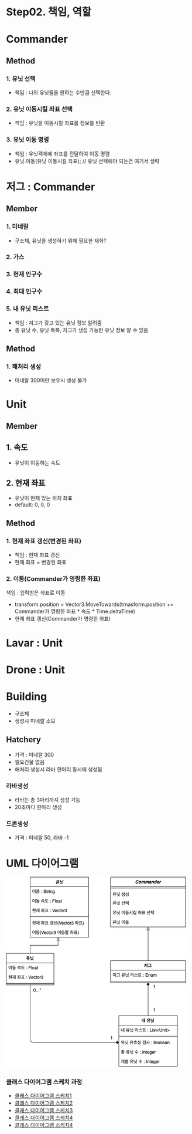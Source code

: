 # Step02. 책임, 역할
# Commander
## Method
### 1. 유닛 선택
- 책임 : 나의 유닛들을 원하는 수만큼 선택한다.
### 2. 유닛 이동시킬 좌표 선택
- 책임 : 유닛을 이동시킬 좌표를 정보를 반환
### 3. 유닛 이동 명령
- 책임 : 유닛객체에 좌표를 전달하여 이동 명령
- 유닛.이동(유닛 이동시킬 좌표); // 유닛 선택해야 되는건 여기서 생략

# 저그 : Commander
## Member
### 1. 미네랄
- 구조체, 유닛을 생성하기 위해 필요한 재화?
### 2. 가스
### 3. 현재 인구수 
### 4. 최대 인구수
### 5. 내 유닛 리스트
- 책임 : 저그가 갖고 있는 유닛 정보 알려줌
- 총 유닛 수, 유닛 목록, 저그가 생성 가능한 유닛 정보 알 수 있음
## Method
### 1. 해처리 생성
- 미네랄 300미만 보유시 생성 불가
# Unit
## Member
## 1. 속도
- 유닛이 이동하는 속도
## 2. 현재 좌표
- 유닛이 현재 있는 위치 좌표 
- default: 0, 0, 0
## Method
### 1. 현재 좌표 갱신(변경된 좌표)
- 책임 : 현재 좌표 갱신
- 현재 좌표 = 변경된 좌표
### 2. 이동(Commander가 명령한 좌표)
책임 : 입력받은 좌표로 이동

- transform.position = Vector3.MoveTowards(trnasform.position += Commander가 명령한 좌표 * 속도 * Time.deltaTime)
- 현재 좌표 갱신(Commander가 명령한 좌표)

# Lavar : Unit
# Drone : Unit
# Building
- 구조체
- 생성시 미네랄 소모
## Hatchery
- 가격 : 미네랄 300
- 필요건물 없음
- 해처리 생성시 라바 한마리 동시에 생성됨
### 라바생성
- 라바는 총 3마리까지 생성 가능
- 20초마다 한마리 생성
### 드론생성
- 가격 : 미네랄 50, 라바 -1

# UML 다이어그램
![클래스 다이어그램 스케치4](/doc/resource/class_diagram05.png)
### 클래스 다이어그램 스케치 과정
- [클래스 다이어그램 스케치1](/class_diagram01.md)
- [클래스 다이어그램 스케치2](/class_diagram02.md)
- [클래스 다이어그램 스케치3](/class_diagram03.md)
- [클래스 다이어그램 스케치4](/class_diagram04.md)
- [클래스 다이어그램 스케치4](/class_diagram05.md)